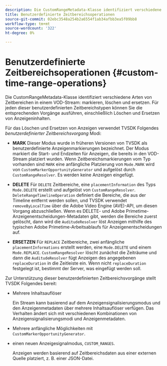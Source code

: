 ```yaml
---
description: Die CustomRangeMetadata-Klasse identifiziert verschiedene Arten von Zeitbereichen in einem VOD-Stream, das Markieren, Löschen und Ersetzen. Für jeden dieser benutzerdefinierten Zeitbereichstypen können Sie die entsprechenden Vorgänge ausführen, einschließlich Löschen und Ersetzen von Anzeigeninhalten.
title: Benutzerdefinierte Zeitbereichsoperationen
source-git-commit: 02ebc3548a254b2a6554f1ab34afbb3ea5f09bb8
workflow-type: tm+mt
source-wordcount: '322'
ht-degree: 0%

---
```


# Benutzerdefinierte Zeitbereichsoperationen {#custom-time-range-operations}

Die CustomRangeMetadata-Klasse identifiziert verschiedene Arten von Zeitbereichen in einem VOD-Stream: markieren, löschen und ersetzen. Für jeden dieser benutzerdefinierten Zeitbereichstypen können Sie die entsprechenden Vorgänge ausführen, einschließlich Löschen und Ersetzen von Anzeigeninhalten.

<!--<a id="section_1323C0BAC259424C85A6ACFB48FE77EC"></a>-->

Für das Löschen und Ersetzen von Anzeigen verwendet TVSDK Folgendes *benutzerdefinierter Zeitbereichsvorgang* Modi:

* **MARK** Dieser Modus wurde in früheren Versionen von TVSDK als benutzerdefinierte Anzeigenmarkierungen bezeichnet. Der Modus markiert die Start- und Endzeiten für Anzeigen, die bereits in den VOD-Stream platziert wurden. Wenn Zeitbereichsmarkierungen vom Typ vorhanden sind `MARK` eine anfängliche Platzierung von `Mode.MARK` wird von `CustomMarkerOpportunityGenerator` und aufgelöst durch `CustomRangeResolver`. Es werden keine Anzeigen eingefügt.

* **DELETE** Für `DELETE` Zeitbereiche, eine `placementInformation` des Typs `Mode.DELETE` erstellt und aufgelöst von `CustomRangeResolver`. `DeleteRangeTimelineOperation` definiert die Bereiche, die aus der Timeline entfernt werden sollen, und TVSDK verwendet `removeByLocalTime` über die Adobe Video Engine (AVE)-API, um diesen Vorgang abzuschließen. Wenn es DELETE- und Adobe Primetime-Anzeigenentscheidungen-Metadaten gibt, werden die Bereiche zuerst gelöscht, dann wird die `AuditudeResolver` löst Anzeigen mithilfe des typischen Adobe Primetime-Arbeitsablaufs für Anzeigenentscheidungen auf.

* **ERSETZEN** Für `REPLACE` Zeitbereiche, zwei anfängliche `placementInformations` erstellt werden, eine `Mode.DELETE` und einem `Mode.REPLACE`. `CustomRangeResolver` löscht zunächst die Zeiträume und dann die `AuditudeResolver` fügt Anzeigen des angegebenen `replaceDuration` in die Zeitleiste ein. Wenn nicht `replaceDuration` festgelegt ist, bestimmt der Server, was eingefügt werden soll.

Zur Unterstützung dieser benutzerdefinierten Zeitbereichsvorgänge stellt TVSDK Folgendes bereit:

* Mehrere Inhaltsauflöser

  Ein Stream kann basierend auf dem Anzeigensignalisierungsmodus und den Anzeigenmetadaten über mehrere Inhaltsauflöser verfügen. Das Verhalten ändert sich mit verschiedenen Kombinationen von Anzeigensignalisierungsmodi und Anzeigenmetadaten.
* Mehrere anfängliche Möglichkeiten mit `CustomMarkerOpportunityGenerator`.
* einen neuen Anzeigesignalmodus, `CUSTOM_RANGES`.

  Anzeigen werden basierend auf Zeitbereichsdaten aus einer externen Quelle platziert, z. B. einer JSON-Datei.
